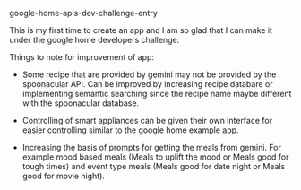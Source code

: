 google-home-apis-dev-challenge-entry 

This is my first time to create an app and I am so glad that I can make it under the google home developers challenge. 

Things to note for improvement of app: 
- Some recipe that are provided by gemini may not be provided by the spoonacular API. Can be improved by increasing recipe databare or implementing semantic searching since the recipe name maybe different with the spoonacular database.
  
- Controlling of smart appliances can be given their own interface for easier controlling similar to the google home example app.

- Increasing the basis of prompts for getting the meals from gemini. For example mood based meals (Meals to uplift the mood or Meals good for tough times) and event type meals (Meals good for date night or Meals good for movie night).
